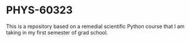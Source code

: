 # PHYS-60323
This is a repository based on a remedial scientific Python course that I am taking in my first semester of grad school.
